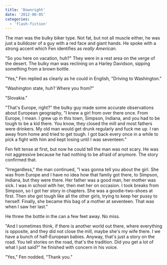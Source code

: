 ```yaml
---
title: 'Downright'
date: '2012-06-05'
categories:
  - 'flash-fiction'
---
```


The man was the bulky biker type. Not fat, but not all muscle either, he was
just a bulldozer of a guy with a red face and giant hands. He spoke with a
strong accent which Fen identifies as _really American_.

"So you here on vacation, huh?" They were in a rest area on the verge of the
desert. The bulky man was reclining on a Harley Davidson, sipping something from
a brown bottle.

"Yes," Fen replied as clearly as he could in English, "Driving to Washington."

"Washington state, huh? Where you from?"

"Slovakia."

"That's Europe, right?" the bulky guy made some accurate observations about
European geography, "I knew a girl from over there once. From Europe, I mean. I
grew up in this town, Simpson, Indiana, and you had to be tough to be a kid
there. You know, they closed the mill and most fathers were drinkers. My old man
would get drunk regularly and fuck me up. I ran away from home and tried to get
tough. I got back every once in a while to pick a fight with him and kept losing
until I was seventeen."

Fen felt tense at first, but now he could tell the man was not scary. He was not
aggressive because he had nothing to be afraid of anymore. The story confirmed
that.

"Irregardless," the man continued, "I was gonna tell you about the girl. She was
from Europe and I have no idea how that family got there, to Simpson, Indiana,
but they were there. Her father was a good man, her mother was sick. I was in
school with her, then met her on occasion. I took breaks from Simpson, so I got
her story in chapters. She was a goodie-two-shoes at first. Then she got tough
like all the other girls, trying to keep her pussy to herself. Finally, she
became this bag of a mother at seventeen. That was when I saw her last."

He threw the bottle in the can a few feet away. No miss.

"And I sometimes think, if there is another world out there, where everything is
opposite, and they did not close the mill, maybe she's my wife there. I we have
a bunch of half-European babies. Anyway, that's just a story on the road. You
tell stories on the road, that's the tradition. Did you get a lot of what I just
said?" he finished with concern in his voice.

"Yes," Fen nodded, "Thank you."
